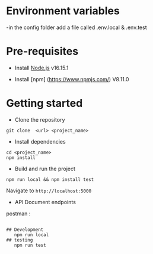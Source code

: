 
# Environment variables
-in the config folder add a file called .env.local & .env.test


# Pre-requisites
- Install [Node.js](https://nodejs.org/en/) v16.15.1

- Install [npm] (https://www.npmjs.com/) V8.11.0



# Getting started
- Clone the repository
```
git clone  <url> <project_name>
```
- Install dependencies
```
cd <project_name>
npm install
```
- Build and run the project
```
npm run local && npm install test
```
  Navigate to `http://localhost:5000`

- API Document endpoints

 postman :

```

## Development
   npm run local
## testing
   npm run test

